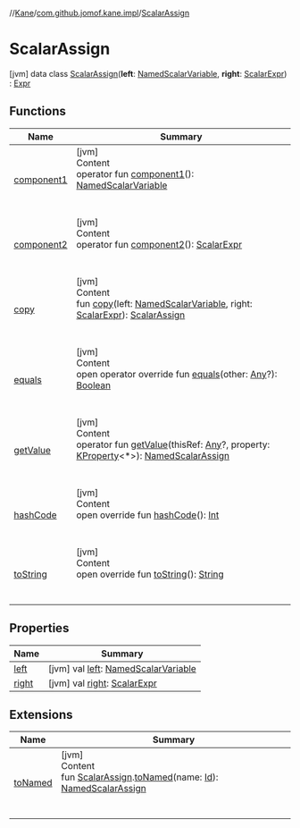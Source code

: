 //[Kane](../../index.md)/[com.github.jomof.kane.impl](../index.md)/[ScalarAssign](index.md)



# ScalarAssign  
 [jvm] data class [ScalarAssign](index.md)(**left**: [NamedScalarVariable](../-named-scalar-variable/index.md), **right**: [ScalarExpr](../../com.github.jomof.kane/-scalar-expr/index.md)) : [Expr](../../com.github.jomof.kane/-expr/index.md)   


## Functions  
  
|  Name|  Summary| 
|---|---|
| <a name="com.github.jomof.kane.impl/ScalarAssign/component1/#/PointingToDeclaration/"></a>[component1](component1.md)| <a name="com.github.jomof.kane.impl/ScalarAssign/component1/#/PointingToDeclaration/"></a>[jvm]  <br>Content  <br>operator fun [component1](component1.md)(): [NamedScalarVariable](../-named-scalar-variable/index.md)  <br><br><br>
| <a name="com.github.jomof.kane.impl/ScalarAssign/component2/#/PointingToDeclaration/"></a>[component2](component2.md)| <a name="com.github.jomof.kane.impl/ScalarAssign/component2/#/PointingToDeclaration/"></a>[jvm]  <br>Content  <br>operator fun [component2](component2.md)(): [ScalarExpr](../../com.github.jomof.kane/-scalar-expr/index.md)  <br><br><br>
| <a name="com.github.jomof.kane.impl/ScalarAssign/copy/#com.github.jomof.kane.impl.NamedScalarVariable#com.github.jomof.kane.ScalarExpr/PointingToDeclaration/"></a>[copy](copy.md)| <a name="com.github.jomof.kane.impl/ScalarAssign/copy/#com.github.jomof.kane.impl.NamedScalarVariable#com.github.jomof.kane.ScalarExpr/PointingToDeclaration/"></a>[jvm]  <br>Content  <br>fun [copy](copy.md)(left: [NamedScalarVariable](../-named-scalar-variable/index.md), right: [ScalarExpr](../../com.github.jomof.kane/-scalar-expr/index.md)): [ScalarAssign](index.md)  <br><br><br>
| <a name="kotlin/Any/equals/#kotlin.Any?/PointingToDeclaration/"></a>[equals](../../com.github.jomof.kane.impl.types/-double-algebraic-type/index.md#%5Bkotlin%2FAny%2Fequals%2F%23kotlin.Any%3F%2FPointingToDeclaration%2F%5D%2FFunctions%2F-807386350)| <a name="kotlin/Any/equals/#kotlin.Any?/PointingToDeclaration/"></a>[jvm]  <br>Content  <br>open operator override fun [equals](../../com.github.jomof.kane.impl.types/-double-algebraic-type/index.md#%5Bkotlin%2FAny%2Fequals%2F%23kotlin.Any%3F%2FPointingToDeclaration%2F%5D%2FFunctions%2F-807386350)(other: [Any](https://kotlinlang.org/api/latest/jvm/stdlib/kotlin/-any/index.html)?): [Boolean](https://kotlinlang.org/api/latest/jvm/stdlib/kotlin/-boolean/index.html)  <br><br><br>
| <a name="com.github.jomof.kane.impl/ScalarAssign/getValue/#kotlin.Any?#kotlin.reflect.KProperty[*]/PointingToDeclaration/"></a>[getValue](get-value.md)| <a name="com.github.jomof.kane.impl/ScalarAssign/getValue/#kotlin.Any?#kotlin.reflect.KProperty[*]/PointingToDeclaration/"></a>[jvm]  <br>Content  <br>operator fun [getValue](get-value.md)(thisRef: [Any](https://kotlinlang.org/api/latest/jvm/stdlib/kotlin/-any/index.html)?, property: [KProperty](https://kotlinlang.org/api/latest/jvm/stdlib/kotlin.reflect/-k-property/index.html)<*>): [NamedScalarAssign](../-named-scalar-assign/index.md)  <br><br><br>
| <a name="kotlin/Any/hashCode/#/PointingToDeclaration/"></a>[hashCode](../../com.github.jomof.kane.impl.types/-double-algebraic-type/index.md#%5Bkotlin%2FAny%2FhashCode%2F%23%2FPointingToDeclaration%2F%5D%2FFunctions%2F-807386350)| <a name="kotlin/Any/hashCode/#/PointingToDeclaration/"></a>[jvm]  <br>Content  <br>open override fun [hashCode](../../com.github.jomof.kane.impl.types/-double-algebraic-type/index.md#%5Bkotlin%2FAny%2FhashCode%2F%23%2FPointingToDeclaration%2F%5D%2FFunctions%2F-807386350)(): [Int](https://kotlinlang.org/api/latest/jvm/stdlib/kotlin/-int/index.html)  <br><br><br>
| <a name="kotlin/Any/toString/#/PointingToDeclaration/"></a>[toString](../../com.github.jomof.kane.impl.types/-object-kane-type/-companion/index.md#%5Bkotlin%2FAny%2FtoString%2F%23%2FPointingToDeclaration%2F%5D%2FFunctions%2F-807386350)| <a name="kotlin/Any/toString/#/PointingToDeclaration/"></a>[jvm]  <br>Content  <br>open override fun [toString](../../com.github.jomof.kane.impl.types/-object-kane-type/-companion/index.md#%5Bkotlin%2FAny%2FtoString%2F%23%2FPointingToDeclaration%2F%5D%2FFunctions%2F-807386350)(): [String](https://kotlinlang.org/api/latest/jvm/stdlib/kotlin/-string/index.html)  <br><br><br>


## Properties  
  
|  Name|  Summary| 
|---|---|
| <a name="com.github.jomof.kane.impl/ScalarAssign/left/#/PointingToDeclaration/"></a>[left](left.md)| <a name="com.github.jomof.kane.impl/ScalarAssign/left/#/PointingToDeclaration/"></a> [jvm] val [left](left.md): [NamedScalarVariable](../-named-scalar-variable/index.md)   <br>
| <a name="com.github.jomof.kane.impl/ScalarAssign/right/#/PointingToDeclaration/"></a>[right](right.md)| <a name="com.github.jomof.kane.impl/ScalarAssign/right/#/PointingToDeclaration/"></a> [jvm] val [right](right.md): [ScalarExpr](../../com.github.jomof.kane/-scalar-expr/index.md)   <br>


## Extensions  
  
|  Name|  Summary| 
|---|---|
| <a name="com.github.jomof.kane.impl//toNamed/com.github.jomof.kane.impl.ScalarAssign#kotlin.Any/PointingToDeclaration/"></a>[toNamed](../to-named.md)| <a name="com.github.jomof.kane.impl//toNamed/com.github.jomof.kane.impl.ScalarAssign#kotlin.Any/PointingToDeclaration/"></a>[jvm]  <br>Content  <br>fun [ScalarAssign](index.md).[toNamed](../to-named.md)(name: [Id](../index.md#%5Bcom.github.jomof.kane.impl%2FId%2F%2F%2FPointingToDeclaration%2F%5D%2FClasslikes%2F-807386350)): [NamedScalarAssign](../-named-scalar-assign/index.md)  <br><br><br>

